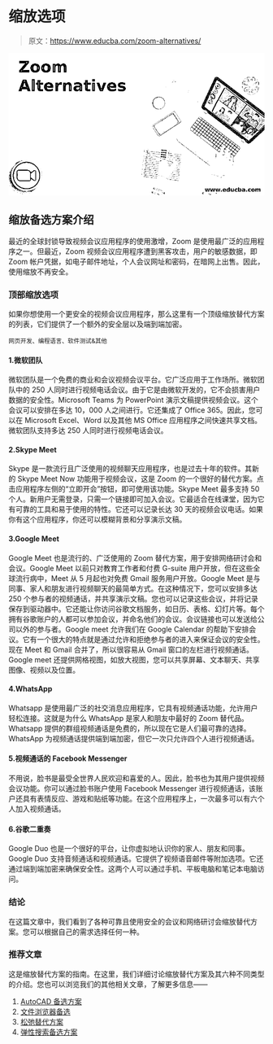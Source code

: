 # 缩放选项

> 原文：<https://www.educba.com/zoom-alternatives/>

![Zoom Alternatives](img/1ffb10e26f9a72f2ca1f046377649dbe.png)



## 缩放备选方案介绍

最近的全球封锁导致视频会议应用程序的使用激增，Zoom 是使用最广泛的应用程序之一。但最近，Zoom 视频会议应用程序遭到黑客攻击，用户的敏感数据，即 Zoom 帐户凭据，如电子邮件地址，个人会议网址和密码，在暗网上出售。因此，使用缩放不再安全。

### 顶部缩放选项

如果你想使用一个更安全的视频会议应用程序，那么这里有一个顶级缩放替代方案的列表，它们提供了一个额外的安全层以及端到端加密。

<small>网页开发、编程语言、软件测试&其他</small>

#### 1.微软团队

微软团队是一个免费的商业和会议视频会议平台。它广泛应用于工作场所。微软团队中的 250 人同时进行视频电话会议。由于它是由微软开发的，它不会损害用户数据的安全性。Microsoft Teams 为 PowerPoint 演示文稿提供视频会议。这个会议可以安排在多达 10，000 人之间进行。它还集成了 Office 365。因此，您可以在 Microsoft Excel、Word 以及其他 MS Office 应用程序之间快速共享文档。微软团队支持多达 250 人同时进行视频电话会议。

#### 2.Skype Meet

Skype 是一款流行且广泛使用的视频聊天应用程序，也是过去十年的软件。其新的 Skype Meet Now 功能用于视频会议，这是 Zoom 的一个很好的替代方案。点击应用程序左侧的“立即开会”按钮，即可使用该功能。Skype Meet 最多支持 50 个人。新用户无需登录，只需一个链接即可加入会议。它最适合在线课堂，因为它有可靠的工具和易于使用的特性。它还可以记录长达 30 天的视频会议电话。如果你有这个应用程序，你还可以模糊背景和分享演示文稿。

#### 3.Google Meet

Google Meet 也是流行的、广泛使用的 Zoom 替代方案，用于安排网络研讨会和会议。Google Meet 以前只对教育工作者和付费 G-suite 用户开放，但在这些全球流行病中，Meet 从 5 月起也对免费 Gmail 服务用户开放。Google Meet 是与同事、家人和朋友进行视频聊天的最简单方式。在这种情况下，您可以安排多达 250 个参与者的视频通话，并共享演示文稿。您也可以记录这些会议，并将记录保存到驱动器中。它还能让你访问谷歌文档服务，如日历、表格、幻灯片等。每个拥有谷歌账户的人都可以参加会议，并命名他们的会议。会议链接也可以发送给公司以外的参与者。Google meet 允许我们在 Google Calendar 的帮助下安排会议。它有一个很大的特点就是通过允许和拒绝参与者的进入来保证会议的安全性。现在 Meet 和 Gmail 合并了，所以很容易从 Gmail 窗口的左栏进行视频通话。Google meet 还提供网格视图，如放大视图，您可以共享屏幕、文本聊天、共享图像、视频以及位置。

#### 4.WhatsApp

Whatsapp 是使用最广泛的社交消息应用程序，它具有视频通话功能，允许用户轻松连接。这就是为什么 WhatsApp 是家人和朋友中最好的 Zoom 替代品。Whatsapp 提供的群组视频通话是免费的，所以现在它是人们最可靠的选择。WhatsApp 为视频通话提供端到端加密，但它一次只允许四个人进行视频通话。

#### 5.视频通话的 Facebook Messenger

不用说，脸书是最受全世界人民欢迎和喜爱的人。因此，脸书也为其用户提供视频会议功能。你可以通过脸书账户使用 Facebook Messenger 进行视频通话，该账户还具有表情反应、游戏和贴纸等功能。在这个应用程序上，一次最多可以有六个人加入视频通话。

#### 6.谷歌二重奏

Google Duo 也是一个很好的平台，让你虚拟地认识你的家人、朋友和同事。Google Duo 支持音频通话和视频通话。它提供了视频语音邮件等附加选项。它还通过端到端加密来确保安全性。这两个人可以通过手机、平板电脑和笔记本电脑访问。

### 结论

在这篇文章中，我们看到了各种可靠且使用安全的会议和网络研讨会缩放替代方案。您可以根据自己的需求选择任何一种。

### 推荐文章

这是缩放替代方案的指南。在这里，我们详细讨论缩放替代方案及其六种不同类型的介绍。您也可以浏览我们的其他相关文章，了解更多信息——

1.  [AutoCAD 备选方案](https://www.educba.com/autocad-alternatives/)
2.  [文件浏览器备选](https://www.educba.com/file-explorer-alternative/)
3.  [松弛替代方案](https://www.educba.com/slack-alternatives/)
4.  [弹性搜索备选方案](https://www.educba.com/elasticsearch-alternatives/)





